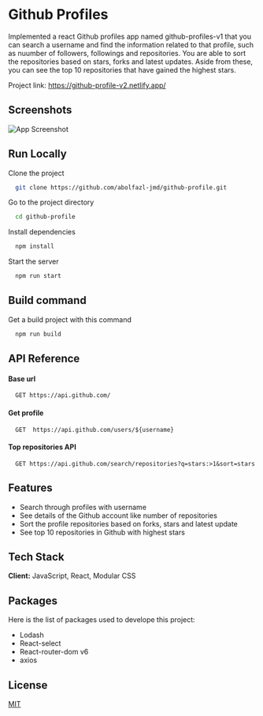 # Github Profiles

Implemented a react Github profiles app named github-profiles-v1 that you can search a username and find the information related to that profile, such as nuumber of followers, followings and repositories. You are able to sort the repositories based on stars, forks and latest updates. Aside from these, you can see the top 10 repositories that have gained the highest stars.

Project link:
https://github-profile-v2.netlify.app/

## Screenshots

![App Screenshot](https://s6.uupload.ir/files/demo_github_jk5c.png)

## Run Locally

Clone the project

```bash
  git clone https://github.com/abolfazl-jmd/github-profile.git
```

Go to the project directory

```bash
  cd github-profile
```

Install dependencies

```bash
  npm install
```

Start the server

```bash
  npm run start
```

## Build command

Get a build project with this command

```bash
  npm run build
```

## API Reference

#### Base url

```http
  GET https://api.github.com/
```

#### Get profile

```http
  GET  https://api.github.com/users/${username}
```

#### Top repositories API

```http
  GET https://api.github.com/search/repositories?q=stars:>1&sort=stars
```

## Features

- Search through profiles with username
- See details of the Github account like number of repositories
- Sort the profile repositories based on forks, stars and latest update
- See top 10 repositories in Github with highest stars

## Tech Stack

**Client:** JavaScript, React, Modular CSS

## Packages

Here is the list of packages used to develope this project:

- Lodash
- React-select
- React-router-dom v6
- axios

## License

[MIT](https://choosealicense.com/licenses/mit/)
